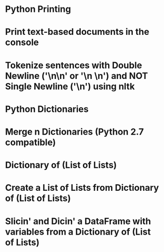 # Python Printing

#   Print text-based documents in the console
#   Tokenize sentences with Double Newline ('\n\n' or '\n \n') and NOT Single Newline ('\n') using nltk


# Python Dictionaries

#   Merge n Dictionaries (Python 2.7 compatible)
#   Dictionary of (List of Lists)
#   Create a List of Lists from Dictionary of (List of Lists)
#   Slicin' and Dicin' a DataFrame with variables from a Dictionary of (List of Lists)
